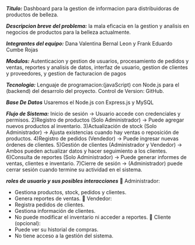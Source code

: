 ***Titulo:***
Dashboard para la gestion de informacion para distribuidoras de productos de belleza.

***Descripcion breve del problema:***
la mala eficacia en la gestion y analisis en negocios de productos para la belleza actualmente.

***Integrantes del equipo:***
Dana Valentina Bernal Leon y Frank Eduardo Cumbe Rojas

***Modulos:***
Autenticacion y gestion de usuarios, procesamiento de pedidos y ventas, reportes y analisis de datos, interfaz de usuario, gestion de clientes y proveedores, y gestion de facturacion de pagos

***Tecnologia:***
Lenguaje de programacion:(javaScript) con Node.js para el (backend) del desarrolo del proyecto.
Control de Version: GitHub.

***Base De Datos***
Usaremos el Node.js con Express.js y MySQL

 ***Flujo de Sistema:***
Inicio de sesión → Usuario accede con credenciales y permisos.
2)Registro de productos (Solo Administrador) → Puede agregar nuevos productos al inventario.
3)Actualización de stock (Solo Administrador) → Ajusta existencias cuando hay ventas o reposición de productos.
4)Registro de pedidos (Vendedor) → Puede ingresar nuevas órdenes de clientes.
5)Gestión de clientes (Administrador y Vendedor) → Ambos pueden actualizar datos y hacer seguimiento a los clientes.
6)Consulta de reportes (Solo Administrador) → Puede generar informes de ventas, clientes e inventario.
7)Cierre de sesión → (Administrador) puede cerrar sesión cuando termine su actividad en el sistema.

***roles de usuario y sus posibles interacciones***
🔹 Administrador:
- Gestiona productos, stock, pedidos y clientes.
- Genera reportes de ventas.
🔹 Vendedor:
- Registra pedidos de clientes.
- Gestiona información de clientes.
- No puede modificar el inventario ni acceder a reportes.
🔹 Cliente (opcional):
- Puede ver su historial de compras.
- No tiene acceso a la gestión del sistema.
